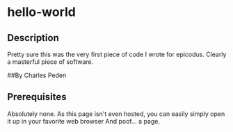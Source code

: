 # hello-world

## Description

Pretty sure this was the very first piece of code I wrote for epicodus.  Clearly a masterful piece of software.

##By Charles Peden

## Prerequisites

Absolutely none.  As this page isn't even hosted, you can easily simply open it up in your favorite web browser And poof... a page.
